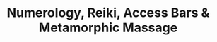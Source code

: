 ---
title: "Numerology, Reiki, Access Bars & Metamorphic Massage" 
description: "Connecting with your soul. One breath at a time.Let go of your worries and concerns...One breath at a time, allow harmony and balance into your life."

cta: 'Schedule Appointment'

heading1: Connecting With Your Soul
subheading1: One breath at a time. Let go of your worries and concerns...One breath at a time, allow harmony and balance into your life.

subheading2: Physical, emotional, spiritual - human beings, adults and children alike, are whole creatures, and pain or trauma in one area affects all the rest. Find physical relaxation, emotional stability, and peace of mind through energy work and massage. Step away from the stresses of life, decompress, and find a positive new perspective on your life. 

about_heading: My mission during this life…
about_bio: "There came a point in my life where I was at my lowest, something changed, it drove me forge a sincere and intimate connection with my inner spirit; to reconnect more profoundly with my soul. It all started one afternoon after tea with a friend. I jumped into researching natural healing, yoga, meditation, and all that is found within the world of spiritual healing and guidance. Then one thing led to the next; it was a like light or a sign that I was asking for. I felt this urge and push to move forward and explore the beautiful world of energy healing. I started with Reiki sessions along with meditation and yoga classes. This new way of being completely changed my mindset and outlook on life. Little by little I began to feel different, connected with nature and a true profound desire to be one with nature. I found healing on an emotional and physical level as well as a spiritual connection. I understood finally why I was here and what my calling was and my mission during this life. I then went on to pursue my Reiki training as well as other energy work and numerology. I am currently pursuing a new energy training in Essenian and Egyptian therapies along with my professional intuitive numerology certification.<br><br> Supporting people is a passion that nourishes my soul; and sharing my story and listening to yours frees my mind. My whole being is driven by a deep dedication to energy healing. I would be overjoyed to connect with you."

numerology_heading: Numerology, our life code…
numerology_desc: "Every human has a birthday and name which provides us with a window into understanding the who and why we are. Our life code is the ticket to success and being prepared for karmic chapters we may have brought in to this life from past lives.<br>It enables us to answer questions like, «why are we living this path, what is my mission, why is this friendship or relationship facing conflicts».  Knowing these answers will allow you to attract abundance, joy and prosperity into your universe. These sessions are either in person or recorded and are targeted to give you the tools you need to steer you in the direction you chose with your eyes open and anticipating what’s next."

reiki_heading: Reiki, universal energy…
reiki_desc: "Weather we find ourselves on low energy levels or seeking stronger spiritual connection the flow of universal energy provides the body and mind with deep relaxation which allows the body to heal. Reiki creates a deep sense of wellbeing allowing you to become grounded and centered, welcoming you to connect with your spirit and inner self and recognize your consciousness. Allow yourself to disconnect from waking life by finding a moment to expand your consciousness, to be grateful and let go of worry and anger, to be gentle and kind with yourself. These sessions are about an hour and a half, each session is unique as I am guided by my intuition and spiritual guides on what your soul needs and what I channel."

massage_heading: Metamorphic Massage, transformational …
massage_desc: "This is as special and transformational as a caterpillar in metamorphosis becoming a butterfly. Come drift away into deep relaxation after a warm foot soak, as I apply luxurious locally produced essential oils with subtle touch points on feet, hands and head to activate certain spinal reflex points that link memories from the time of preconception to birth, releasing tensions and structures that you carry with you in your day to day life. This energy massage can take you back to your roots.Each sessions is approximately an hour and a half and is very unique experience."

access_heading: Access Bars, changing aspects of your life…
access_desc: "It is easy to feed your mind with negative thought patterns because of a hurtful encounter or discouraging words. During these one hour energy sessions, the focus is on releasing effortlessly harmful thought blockages through fingertip acupressure on the 32 touch points along the meridians of your head. These points contain the thoughts, the ideas, any beliefs, many emotions, and considerations you have stored and integrated. Reprogram your mind to be the person who you want to be."

contact_heading: Let's create a connection...
contact_desc: "Communicate with me, share your story or book a session."
---